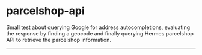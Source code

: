 parcelshop-api
===================


Small test about querying Google for address autocompletions, evaluating the response by finding a geocode and finally querying Hermes parcelshop API to retrieve the parcelshop information.

----------

